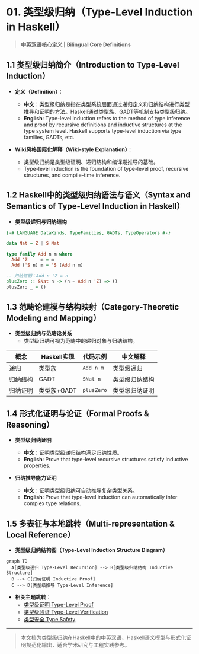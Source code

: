 # 01. 类型级归纳（Type-Level Induction in Haskell）

> **中英双语核心定义 | Bilingual Core Definitions**

## 1.1 类型级归纳简介（Introduction to Type-Level Induction）

- **定义（Definition）**：
  - **中文**：类型级归纳是指在类型系统层面通过递归定义和归纳结构进行类型推导和证明的方法。Haskell通过类型族、GADT等机制支持类型级归纳。
  - **English**: Type-level induction refers to the method of type inference and proof by recursive definitions and inductive structures at the type system level. Haskell supports type-level induction via type families, GADTs, etc.

- **Wiki风格国际化解释（Wiki-style Explanation）**：
  - 类型级归纳是类型级证明、递归结构和编译期推导的基础。
  - Type-level induction is the foundation of type-level proof, recursive structures, and compile-time inference.

## 1.2 Haskell中的类型级归纳语法与语义（Syntax and Semantics of Type-Level Induction in Haskell）

- **类型级递归与归纳结构**

```haskell
{-# LANGUAGE DataKinds, TypeFamilies, GADTs, TypeOperators #-}

data Nat = Z | S Nat

type family Add n m where
  Add 'Z     m = m
  Add ('S n) m = 'S (Add n m)

-- 归纳证明：Add n 'Z = n
plusZero :: SNat n -> (n ~ Add n 'Z) => ()
plusZero _ = ()
```

## 1.3 范畴论建模与结构映射（Category-Theoretic Modeling and Mapping）

- **类型级归纳与范畴论关系**
  - 类型级归纳可视为范畴中的递归对象与归纳结构。

| 概念 | Haskell实现 | 代码示例 | 中文解释 |
|------|-------------|----------|----------|
| 递归 | 类型族 | `Add n m` | 类型级递归 |
| 归纳结构 | GADT | `SNat n` | 类型级归纳结构 |
| 归纳证明 | 类型族+GADT | `plusZero` | 类型级归纳证明 |

## 1.4 形式化证明与论证（Formal Proofs & Reasoning）

- **类型级归纳证明**
  - **中文**：证明类型级递归结构满足归纳性质。
  - **English**: Prove that type-level recursive structures satisfy inductive properties.

- **归纳推导能力证明**
  - **中文**：证明类型级归纳可自动推导复杂类型关系。
  - **English**: Prove that type-level induction can automatically infer complex type relations.

## 1.5 多表征与本地跳转（Multi-representation & Local Reference）

- **类型级归纳结构图（Type-Level Induction Structure Diagram）**

```mermaid
graph TD
  A[类型级递归 Type-Level Recursion] --> B[类型级归纳结构 Inductive Structure]
  B --> C[归纳证明 Inductive Proof]
  C --> D[类型级推导 Type-Level Inference]
```

- **相关主题跳转**：
  - [类型级证明 Type-Level Proof](./01-Type-Level-Proof.md)
  - [类型级验证 Type-Level Verification](./01-Type-Level-Verification.md)
  - [类型安全 Type Safety](./01-Type-Safety.md)

---

> 本文档为类型级归纳在Haskell中的中英双语、Haskell语义模型与形式化证明规范化输出，适合学术研究与工程实践参考。
